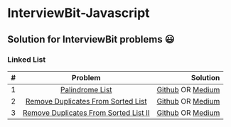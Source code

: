 # InterviewBit-Javascript
## Solution for InterviewBit problems :smiley:

### Linked List
| #        | Problem | Solution  |
| ------------- |:-------------:| -----:|
| 1     | [Palindrome List](http://tiny.cc/7vn3lz)  | [Github](http://tiny.cc/kyn3lz) OR [Medium](http://tiny.cc/pzn3lz) |
| 2 | [Remove Duplicates From Sorted List](http://tiny.cc/c0n3lz) | [Github](http://tiny.cc/t0n3lz) OR [Medium](http://tiny.cc/o1n3lz) |
| 3 | [Remove Duplicates From Sorted List II](http://tiny.cc/f2n3lz) | [Github](http://tiny.cc/12n3lz) OR [Medium](http://tiny.cc/g3n3lz) |

